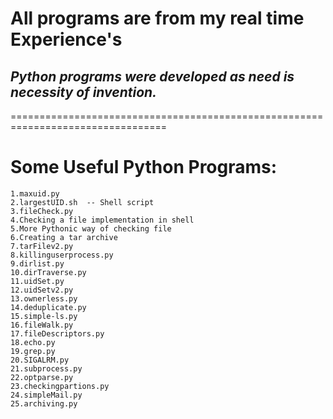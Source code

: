 # All programs are from my real time Experience's
## *Python programs were developed as need is necessity of invention.* 

=================================================================================

# Some Useful Python Programs:
```
1.maxuid.py 
2.largestUID.sh  -- Shell script
3.fileCheck.py
4.Checking a file implementation in shell 
5.More Pythonic way of checking file  
6.Creating a tar archive
7.tarFilev2.py 
8.killinguserprocess.py 
9.dirlist.py
10.dirTraverse.py 
11.uidSet.py
12.uidSetv2.py
13.ownerless.py
14.deduplicate.py
15.simple-ls.py
16.fileWalk.py
17.fileDescriptors.py
18.echo.py
19.grep.py
20.SIGALRM.py
21.subprocess.py
22.optparse.py
23.checkingpartions.py
24.simpleMail.py
25.archiving.py
```